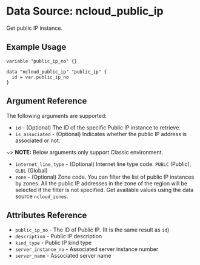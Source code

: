 # Data Source: ncloud_public_ip

Get public IP instance.

## Example Usage

```hcl
variable "public_ip_no" {}
 
data "ncloud_public_ip" "public_ip" {
  id = var.public_ip_no
}
```

## Argument Reference

The following arguments are supported:

* `id` - (Optional) The ID of the specific Public IP instance to retrieve.
* `is_associated` - (Optional) Indicates whether the public IP address is associated or not.

~> **NOTE:** Below arguments only support Classic environment.

* `internet_line_type` - (Optional) Internet line type code. `PUBLC` (Public), `GLBL` (Global)
* `zone` - (Optional) Zone code. You can filter the list of public IP instances by zones. All the public IP addresses in the zone of the region will be selected if the filter is not specified.
    Get available values using the data source `ncloud_zones`.

## Attributes Reference

* `public_ip_no` - The ID of Public IP. (It is the same result as `id`)
* `description` - Public IP description
* `kind_type` - Public IP kind type
* `server_instance_no` - Associated server instance number
* `server_name` - Associated server name